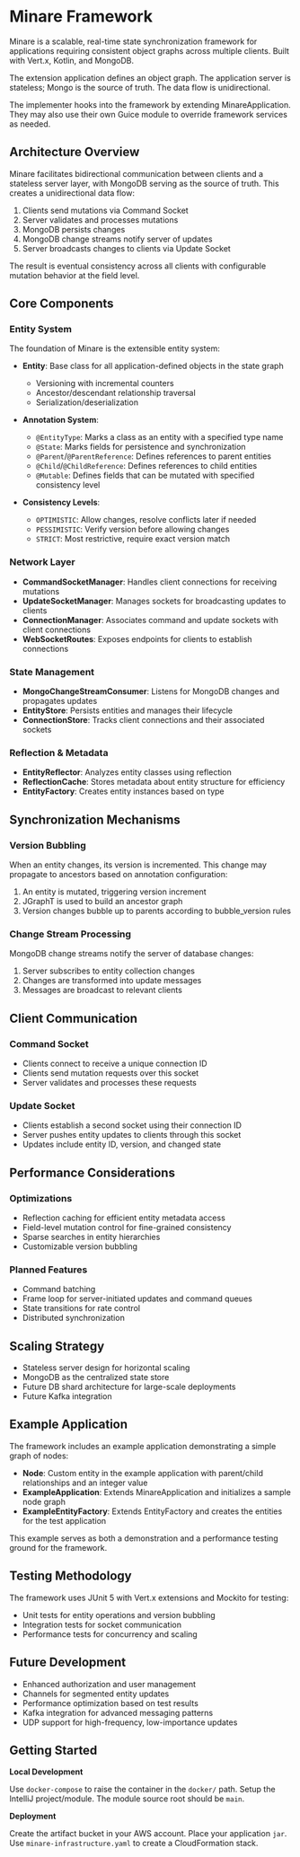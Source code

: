 # Minare Framework

Minare is a scalable, real-time state synchronization framework for applications requiring consistent object graphs across multiple clients. Built with Vert.x, Kotlin, and MongoDB.

The extension application defines an object graph. The application server is stateless; Mongo is the source of truth. The data flow is unidirectional. 

The implementer hooks into the framework by extending MinareApplication. They may also use their own Guice module to override framework services as needed.

## Architecture Overview

Minare facilitates bidirectional communication between clients and a stateless server layer, with MongoDB serving as the source of truth. This creates a unidirectional data flow:

1. Clients send mutations via Command Socket
2. Server validates and processes mutations
3. MongoDB persists changes
4. MongoDB change streams notify server of updates
5. Server broadcasts changes to clients via Update Socket

The result is eventual consistency across all clients with configurable mutation behavior at the field level.

## Core Components

### Entity System

The foundation of Minare is the extensible entity system:

- **Entity**: Base class for all application-defined objects in the state graph
    - Versioning with incremental counters
    - Ancestor/descendant relationship traversal
    - Serialization/deserialization

- **Annotation System**:
    - `@EntityType`: Marks a class as an entity with a specified type name
    - `@State`: Marks fields for persistence and synchronization
    - `@Parent`/`@ParentReference`: Defines references to parent entities
    - `@Child`/`@ChildReference`: Defines references to child entities
    - `@Mutable`: Defines fields that can be mutated with specified consistency level

- **Consistency Levels**:
    - `OPTIMISTIC`: Allow changes, resolve conflicts later if needed
    - `PESSIMISTIC`: Verify version before allowing changes
    - `STRICT`: Most restrictive, require exact version match

### Network Layer

- **CommandSocketManager**: Handles client connections for receiving mutations
- **UpdateSocketManager**: Manages sockets for broadcasting updates to clients
- **ConnectionManager**: Associates command and update sockets with client connections
- **WebSocketRoutes**: Exposes endpoints for clients to establish connections

### State Management

- **MongoChangeStreamConsumer**: Listens for MongoDB changes and propagates updates
- **EntityStore**: Persists entities and manages their lifecycle
- **ConnectionStore**: Tracks client connections and their associated sockets

### Reflection & Metadata

- **EntityReflector**: Analyzes entity classes using reflection
- **ReflectionCache**: Stores metadata about entity structure for efficiency
- **EntityFactory**: Creates entity instances based on type

## Synchronization Mechanisms

### Version Bubbling

When an entity changes, its version is incremented. This change may propagate to ancestors based on annotation configuration:

1. An entity is mutated, triggering version increment
2. JGraphT is used to build an ancestor graph
3. Version changes bubble up to parents according to bubble_version rules

### Change Stream Processing

MongoDB change streams notify the server of database changes:

1. Server subscribes to entity collection changes
2. Changes are transformed into update messages
3. Messages are broadcast to relevant clients

## Client Communication

### Command Socket

- Clients connect to receive a unique connection ID
- Clients send mutation requests over this socket
- Server validates and processes these requests

### Update Socket

- Clients establish a second socket using their connection ID
- Server pushes entity updates to clients through this socket
- Updates include entity ID, version, and changed state

## Performance Considerations

### Optimizations

- Reflection caching for efficient entity metadata access
- Field-level mutation control for fine-grained consistency
- Sparse searches in entity hierarchies
- Customizable version bubbling

### Planned Features

- Command batching
- Frame loop for server-initiated updates and command queues
- State transitions for rate control
- Distributed synchronization

## Scaling Strategy

- Stateless server design for horizontal scaling
- MongoDB as the centralized state store
- Future DB shard architecture for large-scale deployments
- Future Kafka integration

## Example Application

The framework includes an example application demonstrating a simple graph of nodes:

- **Node**: Custom entity in the example application with parent/child relationships and an integer value
- **ExampleApplication**: Extends MinareApplication and initializes a sample node graph
- **ExampleEntityFactory**: Extends EntityFactory and creates the entities for the test application

This example serves as both a demonstration and a performance testing ground for the framework.

## Testing Methodology

The framework uses JUnit 5 with Vert.x extensions and Mockito for testing:

- Unit tests for entity operations and version bubbling
- Integration tests for socket communication
- Performance tests for concurrency and scaling

## Future Development

- Enhanced authorization and user management
- Channels for segmented entity updates
- Performance optimization based on test results
- Kafka integration for advanced messaging patterns
- UDP support for high-frequency, low-importance updates

## Getting Started

**Local Development**

Use `docker-compose` to raise the container in the `docker/` path.
Setup the IntelliJ project/module. The module source root should be `main`.

**Deployment**

Create the artifact bucket in your AWS account. Place your application `jar`. Use `minare-infrastructure.yaml` to create a CloudFormation stack.
